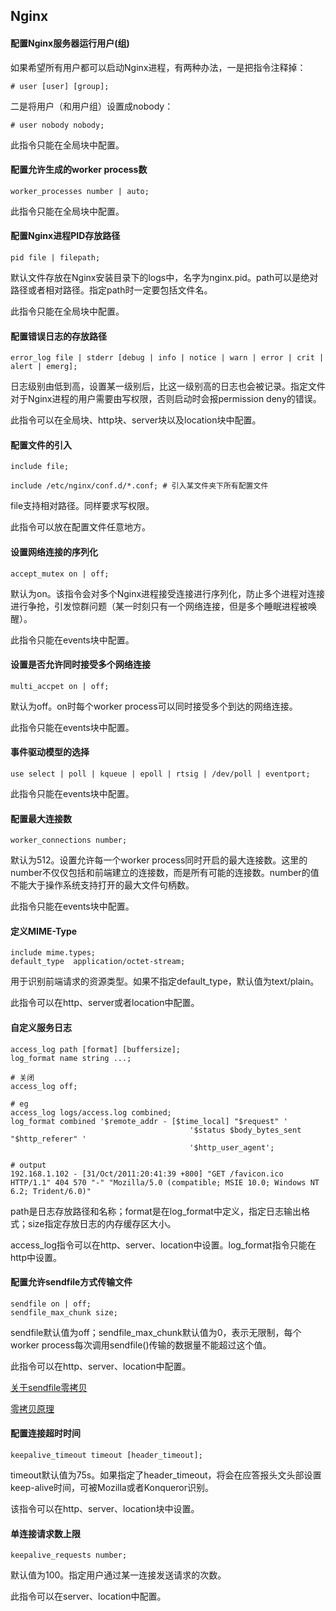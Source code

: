 ## Nginx

#### 配置Nginx服务器运行用户(组)

如果希望所有用户都可以启动Nginx进程，有两种办法，一是把指令注释掉：

```nginx
# user [user] [group];
```

二是将用户（和用户组）设置成nobody：

```nginx
# user nobody nobody;
```

此指令只能在全局块中配置。



#### 配置允许生成的worker process数

```nginx
worker_processes number | auto;
```

此指令只能在全局块中配置。



#### 配置Nginx进程PID存放路径

```nginx
pid file | filepath;
```

默认文件存放在Nginx安装目录下的logs中，名字为nginx.pid。path可以是绝对路径或者相对路径。指定path时一定要包括文件名。

此指令只能在全局块中配置。



#### 配置错误日志的存放路径

```nginx
error_log file | stderr [debug | info | notice | warn | error | crit | alert | emerg];
```

日志级别由低到高，设置某一级别后，比这一级别高的日志也会被记录。指定文件对于Nginx进程的用户需要由写权限，否则启动时会报permission deny的错误。

此指令可以在全局块、http块、server块以及location块中配置。



#### 配置文件的引入

```nginx
include file;

include /etc/nginx/conf.d/*.conf; # 引入某文件夹下所有配置文件
```

file支持相对路径。同样要求写权限。

此指令可以放在配置文件任意地方。



#### 设置网络连接的序列化

```nginx
accept_mutex on | off;
```

默认为on。该指令会对多个Nginx进程接受连接进行序列化，防止多个进程对连接进行争抢，引发惊群问题（某一时刻只有一个网络连接，但是多个睡眠进程被唤醒）。

此指令只能在events块中配置。



#### 设置是否允许同时接受多个网络连接

```nginx
multi_accpet on | off;
```

默认为off。on时每个worker process可以同时接受多个到达的网络连接。

此指令只能在events块中配置。



#### 事件驱动模型的选择

```nginx
use select | poll | kqueue | epoll | rtsig | /dev/poll | eventport;
```

此指令只能在events块中配置。



#### 配置最大连接数

```nginx
worker_connections number;
```

默认为512。设置允许每一个worker process同时开启的最大连接数。这里的number不仅仅包括和前端建立的连接数，而是所有可能的连接数。number的值不能大于操作系统支持打开的最大文件句柄数。

此指令只能在events块中配置。



#### 定义MIME-Type

```nginx
include mime.types;
default_type  application/octet-stream;
```

用于识别前端请求的资源类型。如果不指定default_type，默认值为text/plain。

此指令可以在http、server或者location中配置。



#### 自定义服务日志

```nginx
access_log path [format] [buffersize];
log_format name string ...;

# 关闭
access_log off;

# eg
access_log logs/access.log combined;
log_format combined '$remote_addr - [$time_local] "$request" ' 
										'$status $body_bytes_sent "$http_referer" '
 										'$http_user_agent';

# output
192.168.1.102 - [31/Oct/2011:20:41:39 +800] "GET /favicon.ico HTTP/1.1" 404 570 "-" "Mozilla/5.0 (compatible; MSIE 10.0; Windows NT 6.2; Trident/6.0)"
```

path是日志存放路径和名称；format是在log_format中定义，指定日志输出格式；size指定存放日志的内存缓存区大小。

access_log指令可以在http、server、location中设置。log_format指令只能在http中设置。



#### 配置允许sendfile方式传输文件

```nginx
sendfile on | off;
sendfile_max_chunk size;
```

sendfile默认值为off；sendfile_max_chunk默认值为0，表示无限制，每个worker process每次调用sendfile()传输的数据量不能超过这个值。

此指令可以在http、server、location中配置。

[关于sendfile零拷贝](<https://www.jianshu.com/p/70e1c396c320>)

[零拷贝原理](<https://leokongwq.github.io/2017/01/12/linux-zero-copy.html>)



#### 配置连接超时时间

```nginx
keepalive_timeout timeout [header_timeout];
```

timeout默认值为75s。如果指定了header_timeout，将会在应答报头文头部设置keep-alive时间，可被Mozilla或者Konqueror识别。

该指令可以在http、server、location块中设置。



#### 单连接请求数上限

```nginx
keepalive_requests number;
```

默认值为100。指定用户通过某一连接发送请求的次数。

此指令可以在server、location中配置。